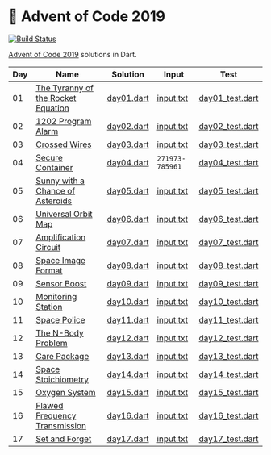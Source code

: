 # :christmas_tree: Advent of Code 2019

[![Build Status](https://travis-ci.com/janstol/adventofcode2019.svg?branch=master)](https://travis-ci.com/janstol/adventofcode2019)

[Advent of Code 2019](https://adventofcode.com/2019) solutions in Dart.

| Day | Name | Solution | Input | Test |
| --- | ---  | ---      | ---   | ---  |
| 01 | [The Tyranny of the Rocket Equation](https://adventofcode.com/2019/day/1) | [day01.dart](lib/day01/day01.dart) | [input.txt](lib/day01/input.txt) | [day01_test.dart](test/day01_test.dart) |
| 02 | [1202 Program Alarm](https://adventofcode.com/2019/day/2) | [day02.dart](lib/day02/day02.dart) | [input.txt](lib/day02/input.txt) | [day02_test.dart](test/day02_test.dart) |
| 03 | [Crossed Wires](https://adventofcode.com/2019/day/3) | [day03.dart](lib/day03/day03.dart) | [input.txt](lib/day03/input.txt) | [day03_test.dart](test/day03_test.dart) |
| 04 | [Secure Container](https://adventofcode.com/2019/day/4) | [day04.dart](lib/day04/day04.dart) | `271973-785961` | [day04_test.dart](test/day04_test.dart) |
| 05 | [Sunny with a Chance of Asteroids](https://adventofcode.com/2019/day/5)  | [day05.dart](lib/day05/day05.dart) | [input.txt](lib/day05/input.txt) | [day05_test.dart](test/day05_test.dart) |
| 06 | [Universal Orbit Map](https://adventofcode.com/2019/day/6) | [day06.dart](lib/day06/day06.dart) | [input.txt](lib/day06/input.txt) | [day06_test.dart](test/day06_test.dart) |
| 07 | [Amplification Circuit](https://adventofcode.com/2019/day/7) | [day07.dart](lib/day07/day07.dart) | [input.txt](lib/day07/input.txt) | [day07_test.dart](test/day07_test.dart) |
| 08 | [Space Image Format](https://adventofcode.com/2019/day/8) | [day08.dart](lib/day08/day08.dart) | [input.txt](lib/day08/input.txt) | [day08_test.dart](test/day08_test.dart) |
| 09 | [Sensor Boost](https://adventofcode.com/2019/day/9) | [day09.dart](lib/day09/day09.dart) | [input.txt](lib/day09/input.txt) | [day09_test.dart](test/day09_test.dart) |
| 10 | [Monitoring Station](https://adventofcode.com/2019/day/10) | [day10.dart](lib/day10/day10.dart) | [input.txt](lib/day10/input.txt) | [day10_test.dart](test/day10_test.dart) |
| 11 | [Space Police](https://adventofcode.com/2019/day/11) | [day11.dart](lib/day11/day11.dart) | [input.txt](lib/day11/input.txt) | [day11_test.dart](test/day11_test.dart) |
| 12 | [The N-Body Problem](https://adventofcode.com/2019/day/12) | [day12.dart](lib/day12/day12.dart) | [input.txt](lib/day12/input.txt) | [day12_test.dart](test/day12_test.dart) |
| 13 | [Care Package](https://adventofcode.com/2019/day/13) | [day13.dart](lib/day13/day13.dart) | [input.txt](lib/day13/input.txt) | [day13_test.dart](test/day13_test.dart) |
| 14 | [Space Stoichiometry](https://adventofcode.com/2019/day/14) | [day14.dart](lib/day14/day14.dart) | [input.txt](lib/day14/input.txt) | [day14_test.dart](test/day14_test.dart) |
| 15 | [Oxygen System](https://adventofcode.com/2019/day/15) | [day15.dart](lib/day15/day15.dart) | [input.txt](lib/day15/input.txt) | [day15_test.dart](test/day15_test.dart) |
| 16 | [Flawed Frequency Transmission](https://adventofcode.com/2019/day/16) | [day16.dart](lib/day16/day16.dart) | [input.txt](lib/day16/input.txt) | [day16_test.dart](test/day16_test.dart) |
| 17 | [Set and Forget](https://adventofcode.com/2019/day/17) | [day17.dart](lib/day17/day17.dart) | [input.txt](lib/day17/input.txt) | [day17_test.dart](test/day17_test.dart) |
